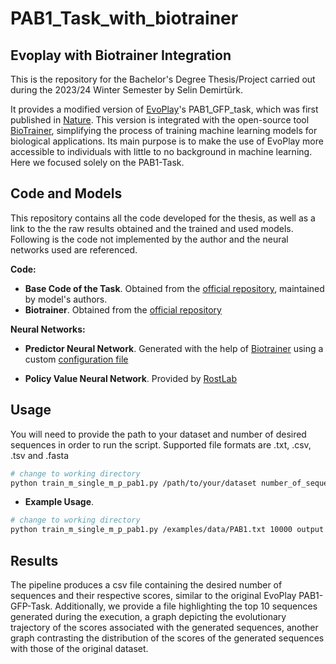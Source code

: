 # PAB1_Task_with_biotrainer

## Evoplay with Biotrainer Integration

This is the repository for the Bachelor's Degree Thesis/Project carried out during the 2023/24 Winter Semester by Selin Demirtürk.

It provides a modified version of [EvoPlay](https://github.com/melobio/EvoPlay)'s PAB1_GFP_task, which was first published in [Nature](https://www.nature.com/articles/s42256-023-00691-9). This version is integrated with the open-source tool [BioTrainer](https://github.com/sacdallago/biotrainer), simplifying the process of training machine learning models for biological applications. Its main purpose is to make the use of EvoPlay more accessible to individuals with little to no background in machine learning. Here we focused solely on the PAB1-Task.

## Code and Models

This repository contains all the code developed for the thesis, as well as a link to the the raw results obtained and the trained and used models. Following is the code not implemented by the author and the neural networks used are referenced.

**Code:**

* **Base Code of the Task**. Obtained from the [official repository](https://github.com/melobio/EvoPlay/tree/main/code/PAB1_GFP_task), maintained by model's authors.
* **Biotrainer**. Obtained from the [official repository](https://github.com/sacdallago/biotrainer)

**Neural Networks:**

* **Predictor Neural Network**. Generated with the help of [Biotrainer](https://github.com/sacdallago/biotrainer) using a custom [configuration file](https://github.com/selindemirtuerk/BachelorThesis-PAB1_Task_with_biotrainer/blob/main/oracle_training/config.yml)

* **Policy Value Neural Network**. Provided by [RostLab](https://www.cs.cit.tum.de/en/bio/home/)

## Usage

You will need to provide the path to your dataset and number of desired sequences in order to run the script. Supported file formats are .txt, .csv, .tsv and .fasta

```bash
# change to working directory 
python train_m_single_m_p_pab1.py /path/to/your/dataset number_of_sequences_to_generate name_of_output_directory

```
* **Example Usage**.

```bash
# change to working directory
python train_m_single_m_p_pab1.py /examples/data/PAB1.txt 10000 output
```

## Results

The pipeline produces a csv file containing the desired number of sequences and their respective scores, similar to the original EvoPlay PAB1-GFP-Task. Additionally, we provide a file highlighting the top 10 sequences generated during the execution, a graph depicting the evolutionary trajectory of the scores associated with the generated sequences, another graph contrasting the distribution of the scores of the generated sequences with those of the original dataset.

 

